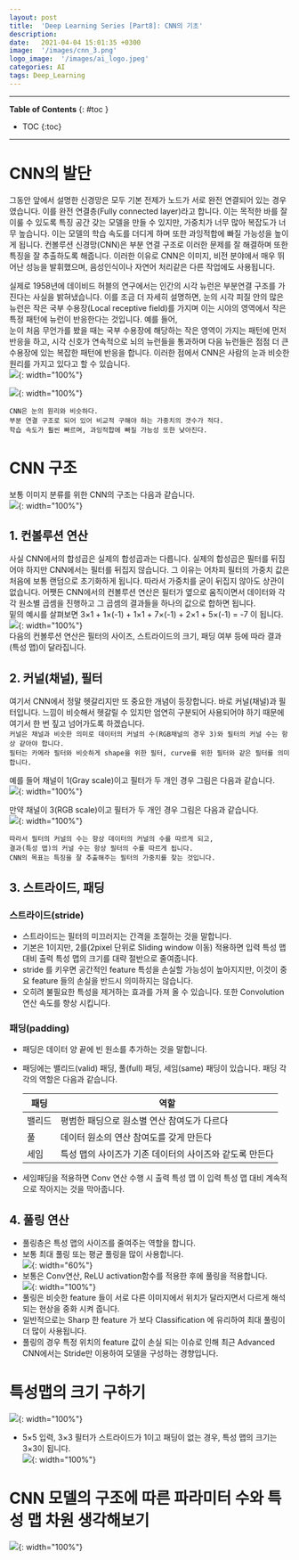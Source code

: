 ```yaml
---
layout: post
title:  'Deep Learning Series [Part8]: CNN의 기초'
description: 
date:   2021-04-04 15:01:35 +0300
image:  '/images/cnn_3.png'
logo_image:  '/images/ai_logo.jpeg'
categories: AI
tags: Deep_Learning
---
```

---

**Table of Contents**
{: #toc }
*  TOC
{:toc}

---

# CNN의 발단  
그동안 앞에서 설명한 신경망은 모두 기본 전제가 노드가 서로 완전 연결되어 있는 경우였습니다. 이를 완전 연결층(Fully connected layer)라고 합니다. 이는 목적한 바를 잘 이룰 수 있도록 특징 공간 갖는 모델을 만들 수 있지만, 가중치가 너무 많아 복잡도가 너무 높습니다. 이는 모델의 학습 속도를 더디게 하며 또한 과잉적합에 빠질 가능성을 높이게 됩니다. 컨볼루션 신경망(CNN)은 부분 연결 구조로 이러한 문제를 잘 해결하며 또한 특징을 잘 추출하도록 해줍니다. 이러한 이유로 CNN은 이미지, 비전 분야에서 매우 뛰어난 성능을 발휘했으며, 음성인식이나 자연어 처리같은 다른 작업에도 사용됩니다.  

실제로 1958년에 데이비드 허블의 연구에서는 인간의 시각 뉴런은 부분연결 구조를 가진다는 사실을 밝혀냈습니다. 이를 조금 더 자세히 설명하면, 눈의 시각 피질 안의 많은 뉴런은 작은 국부 수용장(Local receptive field)를 가지며 이는 시야의 영역에서 작은 특정 패턴에 뉴런이 반응한다는 것입니다. 예를 들어,  
눈이 처음 무언가를 봤을 때는 국부 수용장에 해당하는 작은 영역이 가지는 패턴에 먼저 반응을 하고, 시각 신호가 연속적으로 뇌의 뉴런들을 통과하며 다음 뉴런들은 점점 더 큰 수용장에 있는 복잡한 패턴에 반응을 합니다. 이러한 점에서 CNN은 사람의 눈과 비슷한 원리를 가지고 있다고 할 수 있습니다.  
![](/images/cnn_1.png){: width="100%"}  

![](/images/cnn_2.png){: width="100%"}  

`CNN은 눈의 원리와 비슷하다.`  
`부분 연결 구조로 되어 있어 비교적 구해야 하는 가중치의 갯수가 적다.`  
`학습 속도가 훨씬 빠르며, 과잉적합에 빠질 가능성 또한 낮아진다.`  

# CNN 구조  
보통 이미지 분류를 위한 CNN의 구조는 다음과 같습니다.  
![](/images/cnn_3.png){: width="100%"}  

## 1. 컨볼루션 연산  
사실 CNN에서의 합성곱은 실제의 합성곱과는 다릅니다. 실제의 합성곱은 필터를 뒤집어야 하지만 CNN에서는 필터를 뒤집지 않습니다. 그 이유는 어차피 필터의 가중치 값은 처음에 보통 랜덤으로 초기화하게 됩니다. 따라서 가중치를 굳이 뒤집지 않아도 상관이 없습니다. 어쨋든 CNN에서의 컨볼루션 연산은 필터가 옆으로 움직이면서 데이터와 각각 원소별 곱셈을 진행하고 그 곱셈의 결과들을 하나의 값으로 합하면 됩니다.  
밑의 예시를 살펴보면 3×1 + 1×(-1) + 1×1 + 7×(-1) + 2×1 + 5×(-1) = -7 이 됩니다.  
![](/images/cnn_4.png){: width="100%"}  
다음의 컨볼루션 연산은 필터의 사이즈, 스트라이드의 크기, 패딩 여부 등에 따라 결과(특성 맵)이 달라집니다.

## 2. 커널(채널), 필터  
여기서 CNN에서 정말 헷갈리지만 또 중요한 개념이 등장합니다. 바로 커널(채널)과 필터입니다. 느낌이 비슷해서 헷갈릴 수 있지만 엄연히 구분되어 사용되어야 하기 때문에 여기서 한 번 짚고 넘어가도록 하겠습니다.  
`커널은 채널과 비슷한 의미로 데이터의 커널의 수(RGB채널의 경우 3)와 필터의 커널 수는 항상 같아야 합니다.`  
`필터는 카메라 필터와 비슷하게 shape을 위한 필터, curve를 위한 필터와 같은 필터를 의미합니다.`  

예를 들어 채널이 1(Gray scale)이고 필터가 두 개인 경우 그림은 다음과 같습니다.  
![](/images/cnn_5.png){: width="100%"}  

만약 채널이 3(RGB scale)이고 필터가 두 개인 경우 그림은 다음과 같습니다.  
![](/images/cnn_6.png){: width="100%"}  

`따라서 필터의 커널의 수는 항상 데이터의 커널의 수를 따르게 되고,`  
`결과(특성 맵)의 커널 수는 항상 필터의 수를 따르게 됩니다.`  
`CNN의 목표는 특징을 잘 추출해주는 필터의 가중치를 찾는 것입니다.`  

## 3. 스트라이드, 패딩 

### 스트라이드(stride)  
* 스트라이드는 필터의 미끄러지는 간격을 조절하는 것을 말합니다.  
* 기본은 1이지만, 2를(2pixel 단위로 Sliding window 이동) 적용하면 입력 특성 맵 대비 출력 특성 맵의 크기를 대략 절반으로 줄여줍니다.  
* stride 를 키우면 공간적인 feature 특성을 손실할 가능성이 높아지지만, 이것이 중요 feature 들의 손실을 반드시 의미하지는 않습니다.  
* 오히려 불필요한 특성을 제거하는 효과를 가져 올 수 있습니다. 또한 Convolution 연산 속도를 향상 시킵니다.  


### 패딩(padding)  
* 패딩은 데이터 양 끝에 빈 원소를 추가하는 것을 말합니다. 
* 패딩에는 밸리드(valid) 패딩, 풀(full) 패딩, 세임(same) 패딩이 있습니다. 패딩 각각의 역할은 다음과 같습니다.  

    |패딩|역할|
    |---|---|
    |밸리드|평범한 패딩으로 원소별 연산 참여도가 다르다|
    |풀|데이터 원소의 연산 참여도를 갖게 만든다|
    |세임|특성 맵의 사이즈가 기존 데이터의 사이즈와 같도록 만든다|  
* 세임패딩을 적용하면 Conv 연산 수행 시 출력 특성 맵 이 입력 특성 맵 대비 계속적으로 작아지는 것을 막아줍니다.  


## 4. 풀링 연산  
* 풀링층은 특성 맵의 사이즈를 줄여주는 역할을 합니다.  
* 보통 최대 풀링 또는 평균 풀링을 많이 사용합니다.  
    ![](/images/cnn_8.png){: width="60%"}  
* 보통은 Conv연산, ReLU activation함수를 적용한 후에 풀링을 적용합니다.  
    ![](/images/cnn_7.png){: width="100%"}  
* 풀링은 비슷한 feature 들이 서로 다른 이미지에서 위치가 달라지면서 다르게 해석되는 현상을 중화 시켜 줍니다.  
* 일반적으로는 Sharp 한 feature 가 보다 Classification 에 유리하여 최대 풀링이 더 많이 사용됩니다.  
* 풀링의 경우 특정 위치의 feature 값이 손실 되는 이슈로 인해 최근 Advanced CNN에서는 Stride만 이용하여 모델을 구성하는 경향입니다.  


# 특성맵의 크기 구하기  
![](/images/cnn_9.png){: width="100%"}  

* 5×5 입력, 3×3 필터가 스트라이드가 1이고 패딩이 없는 경우, 특성 맵의 크기는 3×3이 됩니다.  
![](/images/cnn_10.png){: width="100%"}  


# CNN 모델의 구조에 따른 파라미터 수와 특성 맵 차원 생각해보기  
![](/images/cnn_11.png){: width="100%"}  

